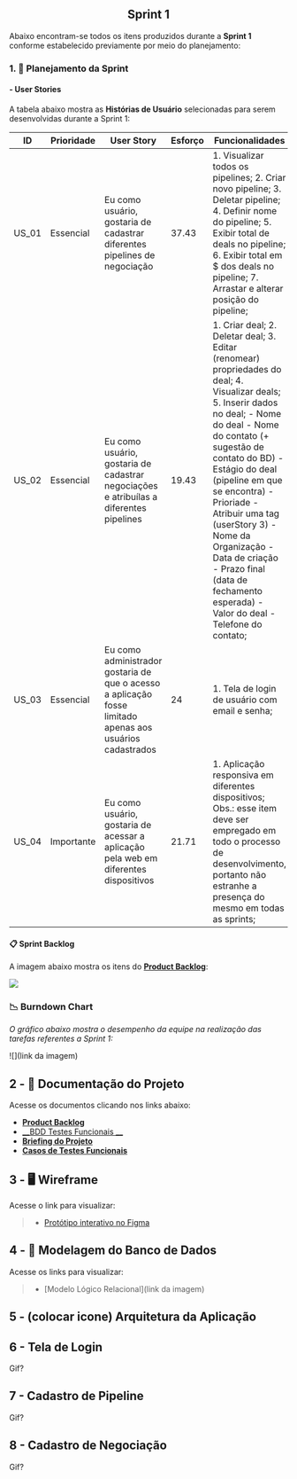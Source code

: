 <h2 align="center"> 
  Sprint 1
</h2>

Abaixo encontram-se todos os itens produzidos durante a __Sprint 1__ conforme estabelecido previamente por meio do planejamento: 

### 1. 📝 Planejamento da Sprint

#### - User Stories

A tabela abaixo mostra as __Histórias de Usuário__ selecionadas para serem desenvolvidas durante a Sprint 1:

| ID     | Prioridade | User Story                       | Esforço                              | Funcionalidades                      |
| -------| ---------- | -------------------------------- | ------------------------------------ | ------------------------------------ |
| US_01  | Essencial  | Eu como usuário, gostaria de cadastrar diferentes pipelines de negociação | 37.43 | 1. Visualizar todos os pipelines; 2. Criar novo pipeline; 3. Deletar pipeline; 4. Definir nome do pipeline; 5. Exibir total de deals no pipeline; 6. Exibir total em $ dos deals no pipeline; 7. Arrastar e alterar posição do pipeline; | 
| US_02  | Essencial  | Eu como usuário, gostaria de cadastrar negociações e atribuílas a diferentes pipelines  | 19.43 | 1. Criar deal; 2. Deletar deal; 3. Editar (renomear) propriedades do deal; 4. Visualizar deals; 5. Inserir dados no deal; - Nome do deal - Nome do contato (+ sugestão de contato do BD) - Estágio do deal (pipeline em que se encontra) - Prioriade - Atribuir uma tag (userStory 3) - Nome da Organização - Data de criação - Prazo final (data de fechamento esperada) - Valor do deal - Telefone do contato; |
| US_03  | Essencial  | Eu como administrador gostaria de que o acesso a aplicação fosse limitado apenas aos usuários cadastrados | 24 | 1. Tela de login de usuário com email e senha; |
| US_04  | Importante | Eu como usuário, gostaria de acessar a aplicação pela web em diferentes dispositivos | 21.71 | 1. Aplicação responsiva em diferentes dispositivos; Obs.: esse item deve ser empregado em todo o processo de desenvolvimento, portanto não estranhe a presença do mesmo em todas as sprints; |

#### 📋 Sprint Backlog

A imagem abaixo mostra os itens do [__Product Backlog__](https://github.com/vinicius-hso/api-sem3-target-crm/blob/Sprint-1/Documentation/product-backlog-target.pdf):

![](link)

### 📉 Burndown Chart

*O gráfico abaixo mostra o desempenho da equipe na realização das tarefas referentes a Sprint 1:*

![](link da imagem)

## 2 - 📂 Documentação do Projeto

Acesse os documentos clicando nos links abaixo:

* [__Product Backlog__](https://github.com/vinicius-hso/api-sem3-target-crm/blob/Sprint-1/Documentation/product-backlog-target.pdf)
* [__BDD Testes Funcionais __](link)
* [__Briefing do Projeto__](link)
* [__Casos de Testes Funcionais__](link)

## 3 - 🖥️ Wireframe 

Acesse o link para visualizar:

> * [Protótipo interativo no Figma](https://www.figma.com/proto/9Wjemyb5Fc0einoBG4pciU/API---cluster8?node-id=217%3A1296&scaling=contain&page-id=0%3A1&starting-point-node-id=217%3A1296)

## 4 - 🎲 Modelagem do Banco de Dados

Acesse os links para visualizar:

> * [Modelo Lógico Relacional](link da imagem)


## 5 - (colocar icone) Arquitetura da Aplicação

 
## 6 - Tela de Login

Gif?

## 7 - Cadastro de Pipeline

Gif?

## 8 - Cadastro de Negociação

Gif?
